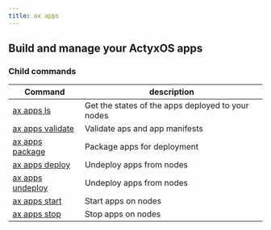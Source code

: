 ```yaml
---
title: ax apps
---
```


## Build and manage your ActyxOS apps 

### Child commands
Command                      | description|
-----------------------------|------------|
[ax apps ls](ls)             | Get the states of the apps deployed to your nodes |
[ax apps validate](validate) | Validate aps and app manifests |
[ax apps package](package)   | Package apps for deployment |
[ax apps deploy](deploy)     | Undeploy apps from nodes |
[ax apps undeploy](undeploy) | Undeploy apps from nodes |
[ax apps start](start)       | Start apps on nodes |
[ax apps stop](stop)         | Stop apps on nodes |